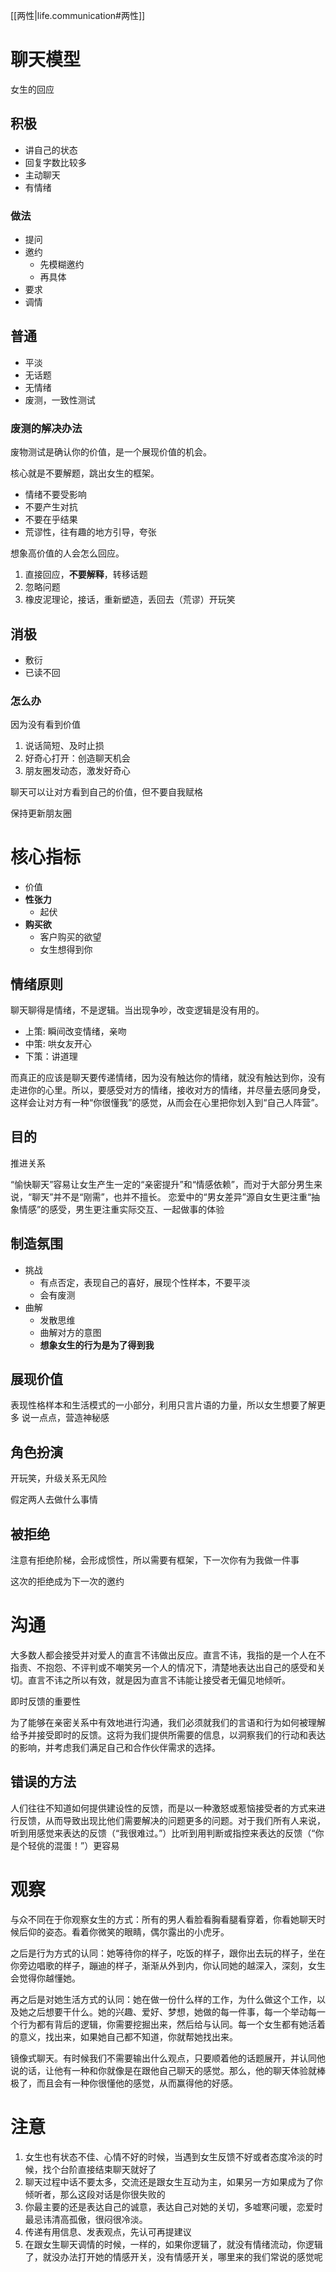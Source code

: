 
[[两性|life.communication#两性]]

# 聊天模型

女生的回应

## 积极

- 讲自己的状态
- 回复字数比较多
- 主动聊天
- 有情绪

### 做法

- 提问
- 邀约
  - 先模糊邀约
  - 再具体
- 要求
- 调情


## 普通

- 平淡
- 无话题
- 无情绪
- 废测，一致性测试

### 废测的解决办法

废物测试是确认你的价值，是一个展现价值的机会。

核心就是不要解题，跳出女生的框架。

- 情绪不要受影响
- 不要产生对抗
- 不要在乎结果
- 荒谬性，往有趣的地方引导，夸张

想象高价值的人会怎么回应。

1. 直接回应，**不要解释**，转移话题
2. 忽略问题
3. 橡皮泥理论，接话，重新塑造，丢回去（荒谬）开玩笑


## 消极

- 敷衍
- 已读不回


### 怎么办

因为没有看到价值

1. 说话简短、及时止损
2. 好奇心打开：创造聊天机会
3. 朋友圈发动态，激发好奇心

聊天可以让对方看到自己的价值，但不要自我赋格

保持更新朋友圈

# 核心指标

- 价值
- **性张力**
  - 起伏
- **购买欲**
  - 客户购买的欲望
  - 女生想得到你

## 情绪原则

聊天聊得是情绪，不是逻辑。当出现争吵，改变逻辑是没有用的。

- 上策: 瞬间改变情绪，亲吻
- 中策: 哄女友开心
- 下策：讲道理

而真正的应该是聊天要传递情绪，因为没有触达你的情绪，就没有触达到你，没有走进你的心里。所以，要感受对方的情绪，接收对方的情绪，并尽量去感同身受，这样会让对方有一种“你很懂我”的感觉，从而会在心里把你划入到“自己人阵营”。



## 目的

推进关系

“愉快聊天”容易让女生产生一定的“亲密提升”和“情感依赖”，而对于大部分男生来说，“聊天”并不是“刚需”，也并不擅长。
恋爱中的“男女差异”源自女生更注重“抽象情感”的感受，男生更注重实际交互、一起做事的体验

## 制造氛围

- 挑战
  - 有点否定，表现自己的喜好，展现个性样本，不要平淡
  - 会有废测
- 曲解
  - 发散思维
  - 曲解对方的意图
  - **想象女生的行为是为了得到我**



## 展现价值

表现性格样本和生活模式的一小部分，利用只言片语的力量，所以女生想要了解更多
说一点点，营造神秘感

## 角色扮演

开玩笑，升级关系无风险

假定两人去做什么事情

## 被拒绝

注意有拒绝阶梯，会形成惯性，所以需要有框架，下一次你有为我做一件事

这次的拒绝成为下一次的邀约

# 沟通

大多数人都会接受并对爱人的直言不讳做出反应。直言不讳，我指的是一个人在不指责、不抱怨、不评判或不嘲笑另一个人的情况下，清楚地表达出自己的感受和关切。直言不讳之所以有效，就是因为直言不讳能让接受者无偏见地倾听。

即时反馈的重要性

为了能够在亲密关系中有效地进行沟通，我们必须就我们的言语和行为如何被理解给予并接受即时的反馈。这将为我们提供所需要的信息，以洞察我们的行动和表达的影响，并考虑我们满足自己和合作伙伴需求的选择。

## 错误的方法

人们往往不知道如何提供建设性的反馈，而是以一种激怒或惹恼接受者的方式来进行反馈，从而导致出现比他们需要解决的问题更多的问题。对于我们所有人来说，听到用感觉来表达的反馈（“我很难过。”）比听到用判断或指控来表达的反馈（“你是个轻佻的混蛋！”）更容易

# 观察

与众不同在于你观察女生的方式：所有的男人看脸看胸看腿看穿着，你看她聊天时候后仰的姿态。看着你微笑的眼睛，偶尔露出的小虎牙。

之后是行为方式的认同：她等待你的样子，吃饭的样子，跟你出去玩的样子，坐在你旁边唱歌的样子，蹦迪的样子，渐渐从外到内，你认同她的越深入，深刻，女生会觉得你越懂她。

再之后是对她生活方式的认同：她在做一份什么样的工作，为什么做这个工作，以及她之后想要干什么。她的兴趣、爱好、梦想，她做的每一件事，每一个举动每一个行为都有背后的逻辑，你需要挖掘出来，然后给与认同。每一个女生都有她活着的意义，找出来，如果她自己都不知道，你就帮她找出来。

镜像式聊天。有时候我们不需要输出什么观点，只要顺着他的话题展开，并认同他说的话，让他有一种和你就像是在跟他自己聊天的感觉。那么，他的聊天体验就棒极了，而且会有一种你很懂他的感觉，从而赢得他的好感。

# 注意

1. 女生也有状态不佳、心情不好的时候，当遇到女生反馈不好或者态度冷淡的时候，找个台阶直接结束聊天就好了
2. 聊天过程中话不要太多，交流还是跟女生互动为主，如果另一方如果成为了你倾听者，那么这段对话是你很失败的
3. 你最主要的还是表达自己的诚意，表达自己对她的关切，多嘘寒问暖，恋爱时最忌讳清高孤傲，很闷很冷淡。
4. 传递有用信息、发表观点，先认可再提建议
5. 在跟女生聊天调情的时候，一样的，如果你逻辑了，就没有情绪流动，你逻辑了，就没办法打开她的情感开关，没有情感开关，哪里来的我们常说的感觉呢